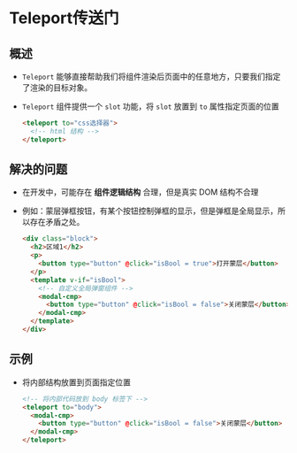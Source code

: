# Teleport传送门

## 概述

  - `Teleport` 能够直接帮助我们将组件渲染后页面中的任意地方，只要我们指定了渲染的目标对象。

  - `Teleport` 组件提供一个 `slot` 功能，将 `slot` 放置到 `to` 属性指定页面的位置

    ```html
    <teleport to="css选择器">
      <!-- html 结构 -->
    </teleport>
    ```

## 解决的问题

  - 在开发中，可能存在 **组件逻辑结构** 合理，但是真实 DOM 结构不合理

  - 例如：蒙层弹框按钮，有某个按钮控制弹框的显示，但是弹框是全局显示，所以存在矛盾之处。

    ```html
    <div class="block">
      <h2>区域1</h2>
      <p>
        <button type="button" @click="isBool = true">打开蒙层</button>
      </p>
      <template v-if="isBool">
        <!-- 自定义全局弹窗组件 -->
        <modal-cmp>
          <button type="button" @click="isBool = false">关闭蒙层</button>
        </modal-cmp>
      </template>
    </div>
    ```

## 示例

  - 将内部结构放置到页面指定位置

    ```html
    <!-- 将内部代码放到 body 标签下 -->
    <teleport to="body">
      <modal-cmp>
        <button type="button" @click="isBool = false">关闭蒙层</button>
      </modal-cmp>
    </teleport>
    ```
